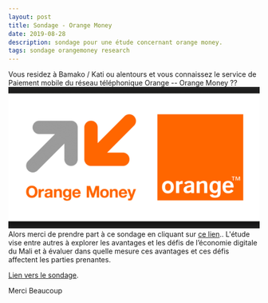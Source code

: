```yaml
---
layout: post
title: Sondage - Orange Money
date: 2019-08-28
description: sondage pour une étude concernant orange money.
tags: sondage orangemoney research
---
```

Vous residez à Bamako / Kati ou alentours et vous connaissez le service de Paiement mobile du réseau téléphonique Orange -- Orange Money ??
![img](/img/orangem.png) 
Alors merci de prendre part à ce sondage en cliquant sur [ce lien](https://docs.google.com/forms/d/e/1FAIpQLSeFXW_QUR9FKW65OdAR1UjUt-lX5eLrjM4S7wClnSghQ-APBQ/viewform?vc=0&c=0&w=1&fbclid=IwAR2ltEOhjCRHGqS2GA-IDlxoq0kjVv_ZEx1QMNBUXWR17MJbEpsDmEvyioc).. L'étude vise entre autres à explorer les avantages
et les défis de l’économie digitale du Mali et à évaluer dans quelle mesure ces avantages et ces défis affectent les parties prenantes.

[Lien vers le sondage](https://docs.google.com/forms/d/e/1FAIpQLSeFXW_QUR9FKW65OdAR1UjUt-lX5eLrjM4S7wClnSghQ-APBQ/viewform?vc=0&c=0&w=1&fbclid=IwAR2ltEOhjCRHGqS2GA-IDlxoq0kjVv_ZEx1QMNBUXWR17MJbEpsDmEvyioc).

Merci Beaucoup
